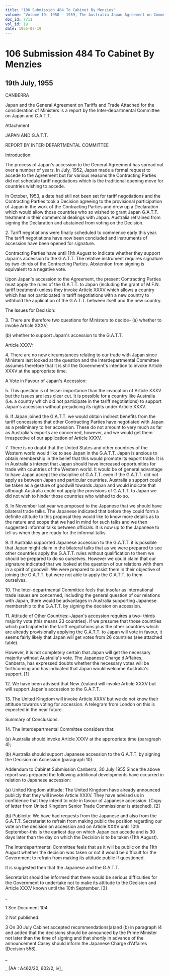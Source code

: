 ```yaml
---
title: "106 Submission 484 To Cabinet By Menzies"
volume: "Volume 19: 1950 - 1959, The Australia Japan Agreement on Commerce"
doc_id: 7711
vol_id: 19
date: 1955-07-19
---
```


# 106 Submission 484 To Cabinet By Menzies

## 19th July, 1955

CANBERRA

Japan and the General Agreement on Tariffs and Trade Attached for the consideration of Ministers is a report by the Inter-departmental Committee on Japan and G.A.T.T.

Attachment

JAPAN AND G.A.T.T.

REPORT BY INTER-DEPARTMENTAL COMMITTEE

Introduction:

The process of Japan's accession to the General Agreement has spread out over a number of years. In July, 1952, Japan made a formal request to accede to the Agreement but for various reasons the Contracting Parties did not schedule tariff negotiations which is the traditional opening move for countries wishing to accede.

In October, 1953, a date had still not been set for tariff negotiations and the Contracting Parties took a Decision agreeing to the provisional participation of Japan in the work of the Contracting Parties and drew up a Declaration which would allow those countries who so wished to grant Japan G.A.T.T. treatment in their commercial dealings with Japan. Australia refrained from signing the Declaration and abstained from voting on the Decision.

2\. Tariff negotiations were finally scheduled to commence early this year. The tariff negotiations have now been concluded and instruments of accession have been opened for signature.

Contracting Parties have until 11th August to indicate whether they support Japan's accession to the G.A.T.T. The relative instrument requires signature by two-thirds of the Contracting Parties. Abstention from signing is equivalent to a negative vote.

Upon Japan's accession to the Agreement, the present Contracting Parties must apply the rules of the G.A.T.T. to Japan (including the grant of M.F.N. tariff treatment) unless they invoke Article XXXV which allows a country which has not participated in tariff negotiations with a new country to withhold the application of the G.A.T.T. between itself and the new country.

The Issues for Decision:

3\. There are therefore two questions for Ministers to decide- (a) whether to invoke Article XXXV;

(b) whether to support Japan's accession to the G.A.T.T.

Article XXXV:

4\. There are no new circumstances relating to our trade with Japan since Ministers last looked at the question and the Interdepartmental Committee assumes therefore that it is still the Government's intention to invoke Article XXXV at the appropriate time.

A Vote in Favour of Japan's Accession:

5\. This question is of lesser importance than the invocation of Article XXXV but the issues are less clear cut. It is possible for a country like Australia (i.e. a country which did not participate in the tariff negotiations) to support Japan's accession without prejudicing its rights under Article XXXV.

6\. If Japan joined the G.A.T.T. we would obtain indirect benefits from the tariff concessions that other Contracting Parties have negotiated with Japan as a preliminary to her accession. These do not amount to very much as far as Australia's exports are concerned, however, and we would get them irrespective of our application of Article XXXV.

7\. There is no doubt that the United States and other countries of the Western world would like to see Japan in the G.A.T.T. Japan is anxious to obtain membership in the belief that this would promote its export trade. It is in Australia's interest that Japan should have increased opportunities for trade with countries of the Western world. It would be of general advantage to have Japan accept the discipline of G.A.T.T. even if the G.A.T.T. did not apply as between Japan and particular countries. Australia's support could be taken as a gesture of goodwill towards Japan and would indicate that although Australia could not apply the provisions of G.A.T.T. to Japan we did not wish to hinder those countries who wished to do so.

8\. In November last year we proposed to the Japanese that we should have bilateral trade talks. The Japanese indicated that before they could form a definite attitude to this proposal they would like to know more details as to the nature and scope that we had in mind for such talks and we then suggested informal talks between officials. It is now up to the Japanese to tell us when they are ready for the informal talks.

9\. If Australia supported Japanese accession to the G.A.T.T. it is possible that Japan might claim in the bilateral talks that as we were prepared to see other countries apply the G.A.T.T. rules without qualification to them we should be prepared to do so ourselves. However we could claim that our signature indicated that we looked at the question of our relations with them in a spirit of goodwill. We were prepared to assist them in their objective of joining the G.A.T.T. but were not able to apply the G.A.T.T. to them ourselves.

10\. The Inter-departmental Committee feels that insofar as international trade issues are concerned, including the general question of our relations with Japan, there would be advantages in Australia supporting Japanese membership to the G.A.T.T. by signing the decision on accession.

11\. Attitude of Other Countries:-Japan's accession requires a two- thirds majority vote (this means 23 countries). If we presume that those countries which participated in the tariff negotiations plus the other countries which are already provisionally applying the G.A.T.T. to Japan will vote in favour, it seems fairly likely that Japan will get votes from 26 countries (see attached table).

However, it is not completely certain that Japan will get the necessary majority without Australia's vote. The Japanese Charge d'Affaires, Canberra, has expressed doubts whether the necessary votes will be forthcoming and has indicated that Japan would welcome Australia's support. [1]

12\. We have been advised that New Zealand will invoke Article XXXV but will support Japan's accession to the G.A.T.T.

13\. The United Kingdom will invoke Article XXXV but we do not know their attitude towards voting for accession. A telegram from London on this is expected in the near future.

Summary of Conclusions:

14\. The Interdepartmental Committee considers that:

(a) Australia should invoke Article XXXV at the appropriate time (paragraph 4);

(b) Australia should support Japanese accession to the G.A.T.T. by signing the Decision on Accession (paragraph 10).

Addendum to Cabinet Submission Canberra, 30 July 1955 Since the above report was prepared the following additional developments have occurred in relation to Japanese accession:

(a) United Kingdom attitude: The United Kingdom have already announced publicly that they will invoke Article XXXV. They have advised us in confidence that they intend to vote in favour of Japanese accession. (Copy of letter from United Kingdom Senior Trade Commissioner is attached). [2]

(b) Publicity: We have had requests from the Japanese and also from the G.A.T.T. Secretariat to refrain from making public the position regarding our vote on the decision on accession and on Article XXXV until 10th September-this is the earliest day on which Japan can accede and is 30 days later than the day on which the Decision is to be taken (11th August).

The Interdepartmental Committee feels that as it will be public on the 11th August whether the decision was taken or not it would be difficult for the Government to refrain from making its attitude public if questioned.

It is suggested then that the Japanese and the G.A.T.T.

Secretariat should be informed that there would be serious difficulties for the Government to undertake not to make its attitude to the Decision and Article XXXV known until the 10th September. [3]

_

1 See Document 104.

2 Not published.

3 On 30 July Cabinet accepted recommendations(a)and (b) in paragraph l4 and added that the decisions should be announced by the Prime Minister not later than the time of signing and that shortly in advance of the announcement Casey should inform the Japanese Charge d'Affaires (Decision 558).

_

_ [AA : A462/20, 602/2, iv]_
